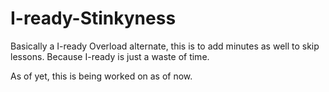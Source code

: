 # I-ready-Stinkyness
Basically a I-ready Overload alternate, this is to add minutes as well to skip lessons. Because I-ready is just a waste of time.

As of yet, this is being worked on as of now. 
